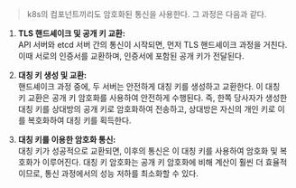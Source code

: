 > k8s의 컴포넌트끼리도 암호화된 통신을 사용한다. 그 과정은 다음과 같다.



1. **TLS 핸드셰이크 및 공개 키 교환:**
<br>API 서버와 etcd 서버 간의 통신이 시작되면, 먼저 TLS 핸드셰이크 과정을 거친다. 이때 서로의 인증서를 교환하며, 인증서에 포함된 공개 키가 전달된다.


2. **대칭 키 생성 및 교환:**
<br>핸드셰이크 과정 중에, 두 서버는 안전하게 대칭 키를 생성하고 교환한다. 이 대칭 키 교환은 공개 키 암호화를 사용하여 안전하게 수행된다. 즉, 한쪽 당사자가 생성한 대칭 키를 상대방의 공개 키로 암호화하여 전송하고, 상대방은 자신의 개인 키로 이를 복호화하여 대칭 키를 획득한다.


3. **대칭 키를 이용한 암호화 통신:**
<br>대칭 키가 성공적으로 교환되면, 이후의 통신은 이 대칭 키를 사용하여 암호화 및 복호화가 이루어진다. 대칭 키 암호화는 공개 키 암호화에 비해 계산이 훨씬 더 효율적이므로, 통신 과정에서의 성능 저하를 최소화할 수 있다.